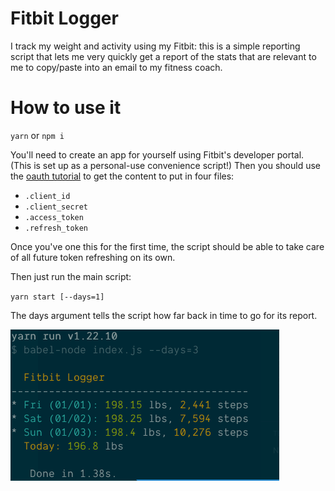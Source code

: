 # Fitbit Logger

I track my weight and activity using my Fitbit: this is a simple reporting script that lets me very quickly get a report of the stats that are relevant to me to copy/paste into an email to my fitness coach.

# How to use it

`yarn` or `npm i`

You'll need to create an app for yourself using Fitbit's developer portal. (This is set up as a personal-use convenience script!) Then you should use the [oauth tutorial](https://dev.fitbit.com/apps/oauthinteractivetutorial) to get the content to put in four files:

- `.client_id`
- `.client_secret`
- `.access_token`
- `.refresh_token`

Once you've one this for the first time, the script should be able to take care of all future token refreshing on its own.

Then just run the main script:

`yarn start [--days=1]`

The days argument tells the script how far back in time to go for its report.

<img src="fitbit-logger-screenshot.png" />
